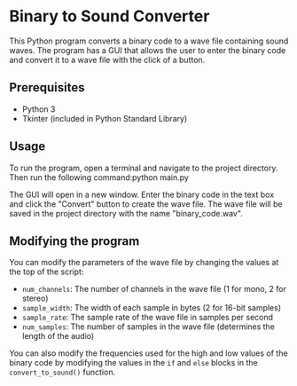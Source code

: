 # Binary to Sound Converter

This Python program converts a binary code to a wave file containing sound waves. The program has a GUI that allows the user to enter the binary code and convert it to a wave file with the click of a button.

## Prerequisites

- Python 3
- Tkinter (included in Python Standard Library)

## Usage

To run the program, open a terminal and navigate to the project directory. Then run the following command:python main.py


The GUI will open in a new window. Enter the binary code in the text box and click the "Convert" button to create the wave file. The wave file will be saved in the project directory with the name "binary_code.wav".

## Modifying the program

You can modify the parameters of the wave file by changing the values at the top of the script:

- `num_channels`: The number of channels in the wave file (1 for mono, 2 for stereo)
- `sample_width`: The width of each sample in bytes (2 for 16-bit samples)
- `sample_rate`: The sample rate of the wave file in samples per second
- `num_samples`: The number of samples in the wave file (determines the length of the audio)

You can also modify the frequencies used for the high and low values of the binary code by modifying the values in the `if` and `else` blocks in the `convert_to_sound()` function.



